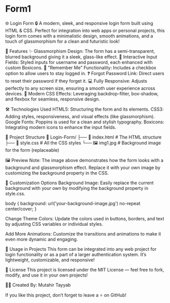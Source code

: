 # Form1

🌐 Login Form 🔒
A modern, sleek, and responsive login form built using HTML & CSS. Perfect for integration into web apps or personal projects, this login form comes with a minimalistic design, smooth animations, and a touch of glassmorphism for a clean and futuristic look!

🚀 Features
✨ Glassmorphism Design: The form has a semi-transparent, blurred background giving it a sleek, glass-like effect.
🔑 Interactive Input Fields: Styled inputs for username and password, each enhanced with custom Boxicons.
📌 "Remember Me" Functionality: Includes a checkbox option to allow users to stay logged in.
❓ Forgot Password Link: Direct users to reset their password if they forget it.
💻 Fully Responsive: Adjusts perfectly to any screen size, ensuring a smooth user experience across devices.
🌟 Modern CSS Effects: Leveraging backdrop-filter, box-shadow, and flexbox for seamless, responsive design.

🛠 Technologies Used
HTML5: Structuring the form and its elements.
CSS3: Adding styles, responsiveness, and visual effects (like glassmorphism).
Google Fonts: Poppins is used for a clean and stylish typography.
Boxicons: Integrating modern icons to enhance the input fields.

🧩 Project Structure
📁 Login-Form/
├── 📄 index.html     # The HTML structure
├── 🎨 style.css      # All the CSS styles
└── 🖼 img1.jpg       # Background image for the form (replaceable)

🖼 Preview
Note: The image above demonstrates how the form looks with a background and glassmorphism effect. Replace it with your own image by customizing the background property in the CSS.

🎨 Customization Options
Background Image: Easily replace the current background with your own by modifying the background property in style.css.

body {
  background: url('your-background-image.jpg') no-repeat center/cover;
}

Change Theme Colors: Update the colors used in buttons, borders, and text by adjusting CSS variables or individual styles.

Add More Animations: Customize the transitions and animations to make it even more dynamic and engaging.

🎯 Usage in Projects
This form can be integrated into any web project for login functionality or as a part of a larger authentication system. It’s lightweight, customizable, and responsive!

📝 License
This project is licensed under the MIT License — feel free to fork, modify, and use it in your own projects!

👨‍💻 Created By: Mutahir Tayyab

If you like this project, don’t forget to leave a ⭐ on GitHub!

